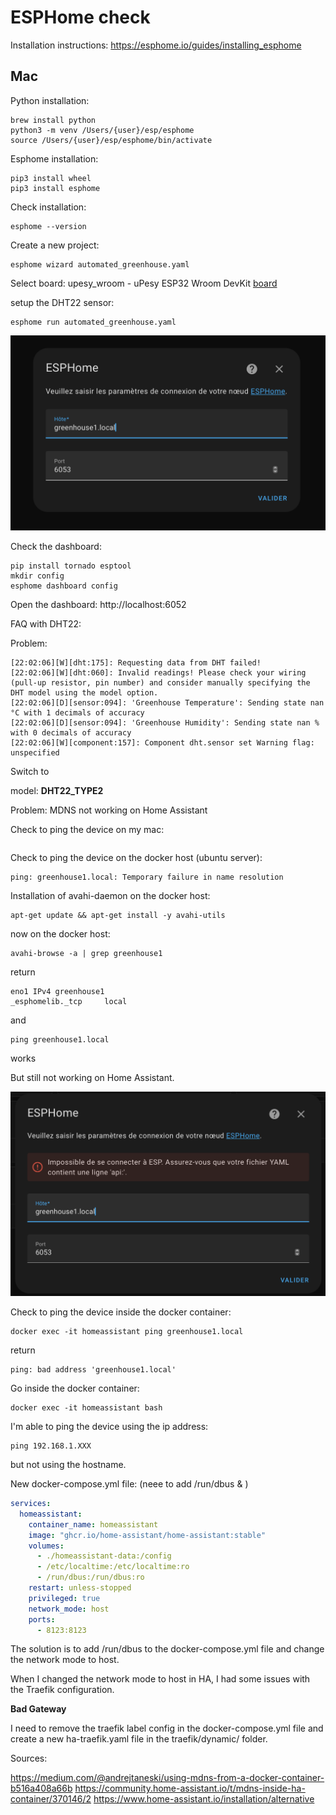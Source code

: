 # ESPHome check 

Installation instructions:
https://esphome.io/guides/installing_esphome


## Mac

Python installation:

```
brew install python
python3 -m venv /Users/{user}/esp/esphome
source /Users/{user}/esp/esphome/bin/activate
```

Esphome installation:

```
pip3 install wheel
pip3 install esphome
```

Check installation:

```
esphome --version
```

Create a new project:

```
esphome wizard automated_greenhouse.yaml
```

Select board:
upesy_wroom - uPesy ESP32 Wroom DevKit [board](https://www.upesy.fr/products/upesy-esp32-wroom-devkit-board)

setup the DHT22 sensor:

```
esphome run automated_greenhouse.yaml
```

![esphome home assistant](assets/images/homeassistant/esphome.png)



Check the dashboard:

```
pip install tornado esptool
mkdir config
esphome dashboard config
```

Open the dashboard: http://localhost:6052



FAQ with DHT22:

Problem:

```
[22:02:06][W][dht:175]: Requesting data from DHT failed!
[22:02:06][W][dht:060]: Invalid readings! Please check your wiring (pull-up resistor, pin number) and consider manually specifying the DHT model using the model option.
[22:02:06][D][sensor:094]: 'Greenhouse Temperature': Sending state nan °C with 1 decimals of accuracy
[22:02:06][D][sensor:094]: 'Greenhouse Humidity': Sending state nan % with 0 decimals of accuracy
[22:02:06][W][component:157]: Component dht.sensor set Warning flag: unspecified
```

Switch to 

model: **DHT22_TYPE2**

Problem: MDNS not working on Home Assistant 

Check to ping the device on my mac:

```ping greenhouse1.local
```

Check to ping the device on the docker host (ubuntu server):

````
ping: greenhouse1.local: Temporary failure in name resolution
````

Installation of avahi-daemon on the docker host:
```
apt-get update && apt-get install -y avahi-utils
```

now on the docker host:
```
avahi-browse -a | grep greenhouse1
```
return 
```
eno1 IPv4 greenhouse1                                   _esphomelib._tcp     local
```
and 
```
ping greenhouse1.local
```
works

But still not working on Home Assistant.

![esphome home assistant error](assets/images/homeassistant/esphome-error.png)

Check to ping the device inside the docker container: 

```
docker exec -it homeassistant ping greenhouse1.local
```
return 

```
ping: bad address 'greenhouse1.local'
```

Go inside the docker container:

```
docker exec -it homeassistant bash
```

I'm able to ping the device using the ip address:

```
ping 192.168.1.XXX
```
but not using the hostname.


New docker-compose.yml file: (neee to add /run/dbus & )

```yaml
services:
  homeassistant:
    container_name: homeassistant
    image: "ghcr.io/home-assistant/home-assistant:stable"
    volumes:
      - ./homeassistant-data:/config
      - /etc/localtime:/etc/localtime:ro
      - /run/dbus:/run/dbus:ro
    restart: unless-stopped
    privileged: true
    network_mode: host
    ports:
      - 8123:8123

```

The solution is to add /run/dbus to the docker-compose.yml file and change the network mode to host.

When I changed the network mode to host in HA, I had some issues with the Traefik configuration. 

**Bad Gateway**

I need to remove the traefik label config in the docker-compose.yml file and create a new ha-traefik.yaml file in the traefik/dynamic/ folder.




Sources:

https://medium.com/@andrejtaneski/using-mdns-from-a-docker-container-b516a408a66b
https://community.home-assistant.io/t/mdns-inside-ha-container/370146/2
https://www.home-assistant.io/installation/alternative